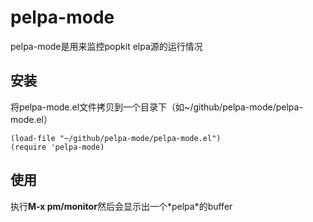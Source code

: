 # pelpa-mode
pelpa-mode是用来监控popkit elpa源的运行情况

## 安装
将pelpa-mode.el文件拷贝到一个目录下（如~/github/pelpa-mode/pelpa-mode.el）  
```elisp
(load-file "~/github/pelpa-mode/pelpa-mode.el")
(require 'pelpa-mode)
```

## 使用
执行**M-x pm/monitor**然后会显示出一个\*pelpa*的buffer


